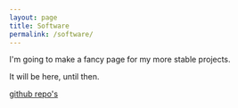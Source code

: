 ```yaml
---
layout: page
title: Software
permalink: /software/
---
```


I'm going to make a fancy page for my more stable projects.

It will be here, until then.


[github repo's](/software/github)